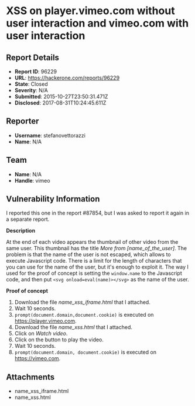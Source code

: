 # XSS on player.vimeo.com without user interaction and vimeo.com with user interaction

## Report Details
- **Report ID**: 96229
- **URL**: https://hackerone.com/reports/96229
- **State**: Closed
- **Severity**: N/A
- **Submitted**: 2015-10-27T23:50:31.471Z
- **Disclosed**: 2017-08-31T10:24:45.611Z

## Reporter
- **Username**: stefanovettorazzi
- **Name**: N/A

## Team
- **Name**: N/A
- **Handle**: vimeo

## Vulnerability Information
I reported this one in the report #87854, but I was asked to report it again in a separate report.

__Description__

At the end of each video appears the thumbnail of other video from the same user. This thumbnail has the title _More from [name_of_the_user]_.
The problem is that the name of the user is not escaped, which allows to execute Javascript code. 
There is a limit for the length of characters that you can use for the name of the user, but it's enough to exploit it. The way I used for the proof of concept is setting the `window.name` to the Javascript code, and then put `<svg onload=eval(name)></svg>` as the name of the user.

__Proof of concept__
1. Download the file _name_xss_iframe.html_ that I attached.
2. Wait 10 seconds.
3. `prompt(document.domain,document.cookie)` is executed on https://player.vimeo.com.
4. Download the file _name_xss.html_ that I attached.
5. Click on _Watch video_.
6. Click on the button to play the video.
6. Wait 10 seconds.
7. `prompt(document.domain, document.cookie)` is executed on https://vimeo.com.

## Attachments
- name_xss_iframe.html
- name_xss.html

